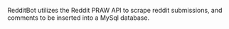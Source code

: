 RedditBot utilizes the Reddit PRAW API to scrape reddit submissions, and comments to be inserted into a MySql database.